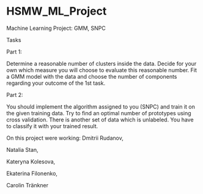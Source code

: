 # HSMW_ML_Project
Machine Learning Project: GMM, SNPC

Tasks

Part 1:

Determine a reasonable number of clusters inside the data. Decide for your own which measure you will choose to evaluate this reasonable number.
Fit a GMM model with the data and choose the number of components regarding your outcome of the 1st task.

Part 2:

You should implement the algorithm assigned to you (SNPC) and train it on the given training data. Try to find an optimal number of prototypes using cross validation.
There is another set of data which is unlabeled. You have to classify it with your trained result.

On this project were working:
Dmitrii Rudanov,

Natalia Stan,

Kateryna Kolesova,

Ekaterina Filonenko,

Carolin Tränkner
